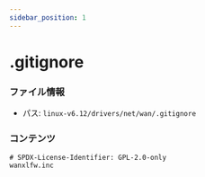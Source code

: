 ```yaml
---
sidebar_position: 1
---
```

# .gitignore

### ファイル情報

- パス: `linux-v6.12/drivers/net/wan/.gitignore`

### コンテンツ

```gitignore
# SPDX-License-Identifier: GPL-2.0-only
wanxlfw.inc

```
